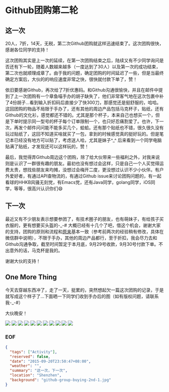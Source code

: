 Github团购第二轮
===
## 这一次
20人，7折，14天，无税，第二次Github团购就这样迅速结束了。这次团购很快，感谢各位同学的支持！

这次团购其实是上一次的延续，在第一次团购结束之后，陆续又有不少同学询问是否还有下一轮，随着人数越来越多（一度达到了30人）以及第一次的成功结束，第二次也就顺理成章了。由于我的问题，确定团购的时间延迟了一些，但是当最终确定方案后，大伙的的响应速度非常之快，很快就付款下单了，赞！

依旧要感谢Github，再次给了7折优惠码。和Github沟通很愉快，并且在邮件中提到了上一次团购有一个章鱼喵手办的胡子缺失了，他们非常客气地在这次包裹中补了4份胡子...看到输入折扣码后直接少了快300刀，那感觉还是挺舒服的，哈哈。这回团购的物品不局限于手办了，还有其他的周边产品包括马克杯子，贴纸，还有Github的文化衫，感觉都还不错的。尤其是那个杯子，本来自己也想买一个，但是下单时提示同一型号的杯子每个订单限制一个，也只好忍痛割爱了。也许，下一次，再发个邮件问问能不能多买几个，蛤蛤。还有那个贴纸也不错，很久很久没有玩过贴纸了，这回不知道买啥就买了一包，拿到的时候感觉真的挺好玩的。但是笔记本已经没有地方可以贴了，考虑送人哈，尤其是妹子^_^ 后来看到一个同学电脑贴满了贴纸，才发现还可以这样玩的，赞！

最后，我觉得弄Github周边这个团购，除了给大伙带来一些福利之外，对我来说则是认识了一群很有趣的朋友。最初也没有想过会这样，只是自己一个人买觉得运费太贵，想找些朋友来均摊，没想过会梅开二度，更没想过认识不少小伙伴。有户外爱好者，有通过API查物流的，有通过Github issue来讨论团购问题的，有一起看球的HHKB风骚无刻党，有Emacs党，还有Java同学，golang同学，iOS同学，等等，很高兴认识你们😄

## 下一次
最近又有不少朋友表示想要参团了，有技术圈子的朋友，也有萌妹子，有给孩子买衣服的，更有想要买头盔的-_-# 大概已经有十几个了吧，借这个机会，谢谢大家的支持，团购的原则和流程和[原来](https://github.com/longkai/longkai/blob/master/memories/2015/07/github-figurine.md)基本一致（参考前两次的经验稍有修改，具体在微信群中说明），不限于手办，其他的周边产品都行，至于折扣，我会尽力去和Github沟通争取，截至时间暂定于本月底，9月29号收款，9月30号付款下单。不出意外的话，马克杯是我的。

谢谢大伙的支持！

## One More Thing
今天去穿越东西冲了，走了一天，挺累的，突然想起欠一篇这次团购的记录，于是就写成这个样子了...下面晒一下同学们收到手办后的图（如有版权问题，请联系我-_-#）

大伙晚安！

![](github-group-buying-2nd-1.jpg)
![](github-group-buying-2nd-2.jpg)
![](github-group-buying-2nd-3.jpg)
![](github-group-buying-2nd-4.jpg)
![](github-group-buying-2nd-5.jpg)
![](github-group-buying-2nd-6.jpg)
![](github-group-buying-2nd-7.jpg)
![](github-group-buying-2nd-8.jpg)
![](github-group-buying-2nd-9.jpg)
![](github-group-buying-2nd-10.jpg)
![](github-group-buying-2nd-11.jpg)

### EOF
```json
{
  "tags": ["Activity"],
  "reserved": false,
  "date": "2015-09-20T23:50:47+08:00",
  "weather": "",
  "summary": "这一次，下一次",
  "location": "Shenzhen",
  "background": "github-group-buying-2nd-1.jpg"
}
```

